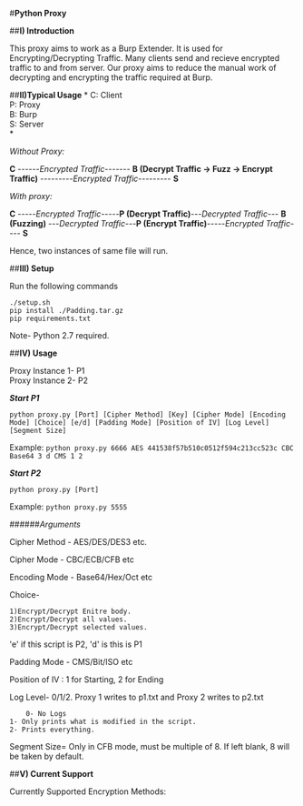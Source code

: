 #**Python Proxy**

##**I) Introduction**

This proxy aims to work as a Burp Extender. It is used for Encrypting/Decrypting Traffic.
Many clients send and recieve encrypted traffic to and from server.
Our proxy aims to reduce the manual work of decrypting and encrypting the traffic required at Burp. 

##**II)Typical Usage**
*
C: Client  
P: Proxy  
B: Burp  
S: Server  
*
  
*Without Proxy:*  


  **C** ------*Encrypted Traffic*------- **B (Decrypt Traffic -> Fuzz -> Encrypt Traffic)** ---------*Encrypted Traffic*--------- **S**

*With proxy:*  


  **C** -----*Encrypted Traffic*-----**P (Decrypt Traffic)**---*Decrypted Traffic*--- **B (Fuzzing)** ---*Decrypted Traffic*---**P (Encrypt Traffic)**-----*Encrypted Traffic*---- **S**

					

Hence, two instances of same file will run.

##**III) Setup**

Run the following commands  
  
`./setup.sh`   
`pip install ./Padding.tar.gz`  
`pip requirements.txt`  

Note- Python 2.7 required.

##**IV) Usage**

Proxy Instance 1- P1  
Proxy Instance 2- P2  

**_Start P1_**  
  
`python proxy.py [Port] [Cipher Method] [Key] [Cipher Mode] [Encoding Mode] [Choice] [e/d] [Padding Mode] [Position of IV] [Log Level] [Segment Size]`  
  
Example: `python proxy.py 6666 AES 441538f57b510c0512f594c213cc523c CBC Base64 3 d CMS 1 2`  
  
**_Start P2_**  
  
`python proxy.py [Port]`  

Example: `python proxy.py 5555`

 
######*Arguments*  

Cipher Method - AES/DES/DES3 etc.  

Cipher Mode - CBC/ECB/CFB etc  

Encoding Mode - Base64/Hex/Oct etc  

Choice-  

	1)Encrypt/Decrypt Enitre body.  
	2)Encrypt/Decrypt all values.  
	3)Encrypt/Decrypt selected values.  


'e' if this script is P2, 'd' is this is P1  

Padding Mode - CMS/Bit/ISO etc  

Position of IV : 1 for Starting, 2 for Ending  

Log Level- 0/1/2. Proxy 1 writes to p1.txt and Proxy 2 writes to p2.txt  

       	0- No Logs 
	1- Only prints what is modified in the script.     
	2- Prints everything.  

Segment Size= Only in CFB mode, must be multiple of 8. If left blank, 8 will be taken by default.

##**V) Current Support**

Currently Supported Encryption Methods:


